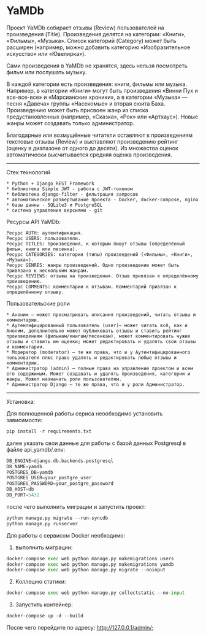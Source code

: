 # YaMDb
Проект YaMDb собирает отзывы (Review) пользователей на произведения (Title). Произведения делятся на категории: «Книги», «Фильмы», «Музыка». Список категорий (Category) может быть расширен (например, можно добавить категорию «Изобразительное искусство» или «Ювелирка»).

Сами произведения в YaMDb не хранятся, здесь нельзя посмотреть фильм или послушать музыку.

В каждой категории есть произведения: книги, фильмы или музыка. Например, в категории «Книги» могут быть произведения «Винни Пух и все-все-все» и «Марсианские хроники», а в категории «Музыка» — песня «Давеча» группы «Насекомые» и вторая сюита Баха. Произведению может быть присвоен жанр из списка предустановленных (например, «Сказка», «Рок» или «Артхаус»). Новые жанры может создавать только администратор.

Благодарные или возмущённые читатели оставляют к произведениям текстовые отзывы (Review) и выставляют произведению рейтинг (оценку в диапазоне от одного до десяти). Из множества оценок автоматически высчитывается средняя оценка произведения.

------------------------------------------------------------------------------------------------------------------------------------

Стек технологий

    * Python + Django REST Framework
    * библиотека Simple JWT - работа с JWT-токеном
    * библиотека django-filter - фильтрация запросов
    * автоматическое развертывание проекта - Docker, docker-compose, nginx
    * базы данны - SQLite3 и PostgreSQL
    * система управления версиями - git

Ресурсы API YaMDb:

    Ресурс AUTH: аутентификация.
    Ресурс USERS: пользователи.
    Ресурс TITLES: произведения, к которым пишут отзывы (определённый фильм, книга или песенка).
    Ресурс CATEGORIES: категории (типы) произведений («Фильмы», «Книги», «Музыка»).
    Ресурс GENRES: жанры произведений. Одно произведение может быть привязано к нескольким жанрам.
    Ресурс REVIEWS: отзывы на произведения. Отзыв привязан к определённому произведению.
    Ресурс COMMENTS: комментарии к отзывам. Комментарий привязан к определённому отзыву.

Пользовательские роли

    * Аноним — может просматривать описания произведений, читать отзывы и комментарии.
    * Аутентифицированный пользователь (user)— может читать всё, как и Аноним, дополнительно может публиковать отзывы и ставить рейтинг произведениям (фильмам/книгам/песенкам), может комментировать чужие отзывы и ставить им оценки; может редактировать и удалять свои отзывы и комментарии.
    * Модератор (moderator) — те же права, что и у Аутентифицированного пользователя плюс право удалять и редактировать любые отзывы и комментарии.
    * Администратор (admin) — полные права на управление проектом и всем его содержимым. Может создавать и удалять произведения, категории и жанры. Может назначать роли пользователям.
    * Администратор Django — те же права, что и у роли Администратор.

----------------------------------------------------------------------------------------------------------------------------------------

Установка:

Для полноценной работы сериса неообходимо установить зависимости:
```python
pip install -r requirements.txt
```

далее указать свои данные для работы с базой данных Postgresql в файле api_yamdb/.env:

```python
DB_ENGINE=django.db.backends.postgresql
DB_NAME=yamdb
POSTGRES_DB=yamdb
POSTGRES_USER=your_postgre_user
POSTGRES_PASSWORD=your_postgre_password
DB_HOST=db
DB_PORT=5432
```

после чего выполнить миграции и запустить проект:
```python
python manage.py migrate --run-syncdb
python manage.py runserver
```
Для работы с сервисом Docker необходимо:

1) выполнить миграции:
```python
docker-compose exec web python manage.py makemigrations users
docker-compose exec web python manage.py makemigrations yamdb
docker-compose exec web python manage.py migrate --noinput
```
2) Коллецию статики:
```python
docker-compose exec web python manage.py collectstatic --no-input
```
3) Запустить контейнер:
```python
docker-compose up -d --build
```
После чего перейдите по адресу: http://127.0.0.1/admin/;
